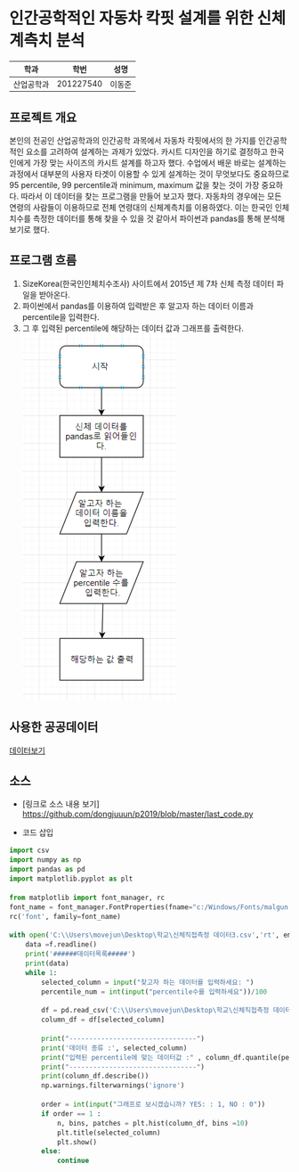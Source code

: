 

# 인간공학적인 자동차 칵핏 설계를 위한 신체계측치 분석

학과 | 학번 | 성명
---- | ---- | ---- 
산업공학과 |201227540|이동준


## 프로젝트 개요
   본인의 전공인 산업공학과의 인간공학 과목에서 자동차 칵핏에서의 한 가지를 인간공학적인 요소를 고려하여 설계하는 과제가 있었다. 카시트 디자인을 하기로 결정하고 한국인에게 가장 맞는 사이즈의 카시트 설계를 하고자 했다. 수업에서 배운 바로는 설계하는 과정에서 대부분의 사용자 타겟이 이용할 수 있게 설계하는 것이 무엇보다도 중요하므로 95 percentile, 99 percentile과 minimum, maximum 값을 찾는 것이 가장 중요하다. 따라서 이 데이터을 찾는 프로그램을 만들어 보고자 했다. 자동차의 경우에는 모든 연령의 사람들이 이용하므로 전체 연령대의 신체계측치를 이용하였다. 이는 한국인 인체치수를 측정한 데이터를 통해 찾을 수 있을 것 같아서 파이썬과 pandas를 통해 분석해보기로 했다. 
   
## 프로그램 흐름
   1. SizeKorea(한국인인체치수조사) 사이트에서 2015년 제 7차 신체 측정 데이터 파일을 받아온다.
   2. 파이썬에서 pandas를 이용하여 입력받은 후 알고자 하는 데이터 이름과 percentile을 입력한다.
   3. 그 후 입력된 percentile에 해당하는 데이터 값과 그래프를 출력한다.
![flowChart.png](https://github.com/dongjuuun/p2019/blob/master/%ED%9D%90%EB%A6%84%EB%8F%84.PNG)

## 사용한 공공데이터 
[데이터보기](https://github.com/dongjuuun/p2019/blob/master/%EC%8B%A0%EC%B2%B4%EC%A7%81%EC%A0%91%EC%B8%A1%EC%A0%95%20%EB%8D%B0%EC%9D%B4%ED%84%B03.csv)

## 소스
* [링크로 소스 내용 보기]
https://github.com/dongjuuun/p2019/blob/master/last_code.py



* 코드 삽입

~~~python
import csv
import numpy as np
import pandas as pd
import matplotlib.pyplot as plt

from matplotlib import font_manager, rc
font_name = font_manager.FontProperties(fname="c:/Windows/Fonts/malgun.ttf").get_name()
rc('font', family=font_name)

with open('C:\\Users\movejun\Desktop\학교\신체직접측정 데이터3.csv','rt', encoding='UTF8') as f:
    data =f.readline()
    print('######데이터목록#####')
    print(data)
    while 1:
        selected_column = input("찾고자 하는 데이터를 입력하세요: ")
        percentile_num = int(input("percentile수를 입력하세요"))/100

        df = pd.read_csv('C:\\Users\movejun\Desktop\학교\신체직접측정 데이터3.csv')
        column_df = df[selected_column]

        print("--------------------------------")
        print('데이터 종류 :', selected_column)
        print("입력된 percentile에 맞는 데이터값 :" , column_df.quantile(percentile_num))
        print("--------------------------------")
        print(column_df.describe())
        np.warnings.filterwarnings('ignore')

        order = int(input("그래프로 보시겠습니까? YES: : 1, NO : 0"))
        if order == 1 :
            n, bins, patches = plt.hist(column_df, bins =10)
            plt.title(selected_column)
            plt.show()
        else:
            continue
 ~~~
